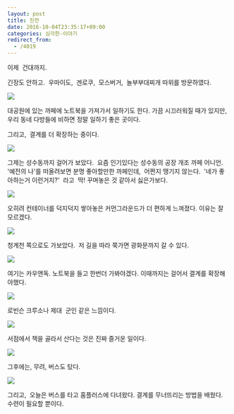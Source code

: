 ```yaml
---
layout: post
title: 진전
date: 2016-10-04T23:35:17+09:00
categories: 심각한-이야기
redirect_from:
  - /4019
---
```


이제  건대까지.

긴장도 안하고.  우마이도,  겐로쿠,  모스버거,  놀부부대찌개 따위를 방문하였다.

![ ](/assets/media/uploads_2016_10_IMG_2711.jpg)

대공원에 있는 까페에 노트북을 가져가서 일하기도 한다. 가끔 시끄러워질 때가 있지만,  우리 동네 다방들에 비하면 정말 일하기 좋은 곳이다.

그리고,  결계를 더 확장하는 중이다.

![ ](/assets/media/uploads_2016_10_14517610_10210785985304522_2899749733346544133_n.jpg)

그제는 성수동까지 걸어가 보았다.  요즘 인기있다는 성수동의 공장 개조 까페 어니언.  '예전의 나'를 떠올려보면 분명 좋아할만한 까페인데,  어쩐지 땡기지 않는다.  '네가 좋아하는거 이런거지?'  라고  딱! 꾸며놓은 것 같아서 싫은가보다.

![ ](/assets/media/uploads_2016_10_14568218_10210786468796609_5150276500781446935_n.jpg)

오히려 컨테이너를 덕지덕지 쌓아놓은 커먼그라운드가 더 편하게 느껴졌다. 이유는 잘 모르겠다.

![ ](/assets/media/uploads_2016_10_14519736_10210776567149074_7138009983373871282_n.jpg)

청계천 쪽으로도 가보았다.  저 길을 따라 쭉가면 광화문까지 갈 수 있다.

![ ](/assets/media/uploads_2016_10_14573039_10210786377714332_3722748811171757394_n.jpg)

여기는 카우앤독. 노트북을 들고 한번더 가봐야겠다. 이때까지는 걸어서 결계를 확장해야했다.

![ ](/assets/media/uploads_2016_10_IMG_2749.jpg)

로빈슨 크루소나 제대  군인 같은 느낌이다.

![ ](/assets/media/uploads_2016_10_20160919_163555.jpg)

서점에서 책을 골라서 산다는 것은 진짜 즐거운 일이다.

![ ](/assets/media/uploads_2016_10_IMG_2722.jpg)

그후에는, 무려, 버스도 탔다.

![ ](/assets/media/uploads_2016_10_IMG_2831.jpg)

그리고,  오늘은 버스를 타고 홈플러스에 다녀왔다. 결계를 무너뜨리는 방법을 배웠다. 수련이 필요할 뿐이다.
